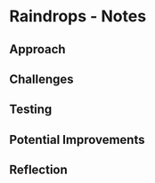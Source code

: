 # Raindrops - Notes

## Approach


## Challenges


## Testing


## Potential Improvements


## Reflection
